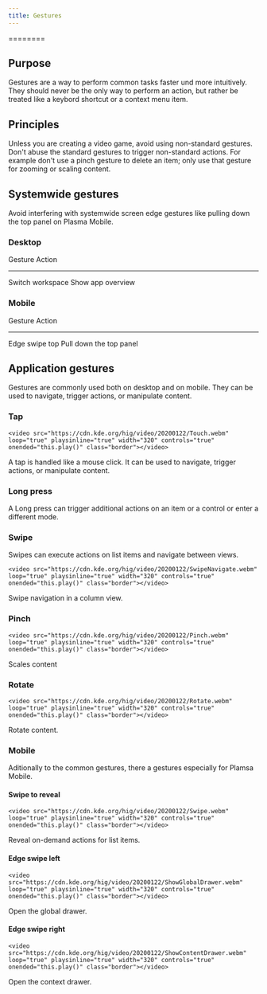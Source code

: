 ```yaml
---
title: Gestures
---
```

========

Purpose
-------

Gestures are a way to perform common tasks faster und more intuitively.
They should never be the only way to perform an action, but rather be
treated like a keybord shortcut or a context menu item.

Principles
----------

Unless you are creating a video game, avoid using non-standard gestures.
Don\'t abuse the standard gestures to trigger non-standard actions. For
example don\'t use a pinch gesture to delete an item; only use that
gesture for zooming or scaling content.

Systemwide gestures
-------------------

Avoid interfering with systemwide screen edge gestures like pulling down
the top panel on Plasma Mobile.

### Desktop

  Gesture                              Action
  ------------------------------------ --------
  Switch workspace Show app overview   

### Mobile

  Gesture          Action
  ---------------- -------------------------
  Edge swipe top   Pull down the top panel

Application gestures
--------------------

Gestures are commonly used both on desktop and on mobile. They can be
used to navigate, trigger actions, or manipulate content.

### Tap

```{=html}
<video src="https://cdn.kde.org/hig/video/20200122/Touch.webm" 
loop="true" playsinline="true" width="320" controls="true" 
onended="this.play()" class="border"></video>
```
A tap is handled like a mouse click. It can be used to navigate, trigger
actions, or manipulate content.

### Long press

A Long press can trigger additional actions on an item or a control or
enter a different mode.

### Swipe

Swipes can execute actions on list items and navigate between views.

```{=html}
<video src="https://cdn.kde.org/hig/video/20200122/SwipeNavigate.webm" 
loop="true" playsinline="true" width="320" controls="true" 
onended="this.play()" class="border"></video>
```
Swipe navigation in a column view.

### Pinch

```{=html}
<video src="https://cdn.kde.org/hig/video/20200122/Pinch.webm" 
loop="true" playsinline="true" width="320" controls="true" 
onended="this.play()" class="border"></video>
```
Scales content

### Rotate

```{=html}
<video src="https://cdn.kde.org/hig/video/20200122/Rotate.webm" 
loop="true" playsinline="true" width="320" controls="true" 
onended="this.play()" class="border"></video>
```
Rotate content.

### Mobile

Aditionally to the common gestures, there a gestures especially for
Plamsa Mobile.

#### Swipe to reveal

```{=html}
<video src="https://cdn.kde.org/hig/video/20200122/Swipe.webm" 
loop="true" playsinline="true" width="320" controls="true" 
onended="this.play()" class="border"></video>
```
Reveal on-demand actions for list items.

#### Edge swipe left

```{=html}
<video src="https://cdn.kde.org/hig/video/20200122/ShowGlobalDrawer.webm" 
loop="true" playsinline="true" width="320" controls="true" 
onended="this.play()" class="border"></video>
```
Open the global drawer.

#### Edge swipe right

```{=html}
<video src="https://cdn.kde.org/hig/video/20200122/ShowContentDrawer.webm" 
loop="true" playsinline="true" width="320" controls="true" 
onended="this.play()" class="border"></video>
```
Open the context drawer.
